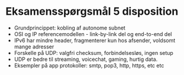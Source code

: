 # Eksamensspørgsmål 5 disposition 

- Grundprincippet: kobling af autonome subnet
- OSI og IP referencemodellen - link-by-link del og end-to-end del
- IPv6 har mindre header, fragmenterer kun hos afsender, voldsomt mange adresser
- Forskelle på UDP: valgfri checksum, forbindelsesløs, ingen setup
- UDP er bedre til streaming, voicechat, gaming, hurtig data.
- Eksempler på app protokoller: smtp, pop3, http, https, etc etc 
